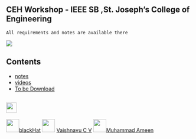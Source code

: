
## CEH Workshop - IEEE SB ,St. Joseph’s College of Engineering

```
All requirements and notes are available there
```
<a href=""><img src="https://user-images.githubusercontent.com/73097560/115834477-dbab4500-a447-11eb-908a-139a6edaec5c.gif"></a>
## Contents

* [notes](https://github.com/blackhatsacademy/sjcetpalai/tree/main/note)
* [videos](https://github.com/blackhatsacademy/sjcetpalai/tree/main/videos)
* [To be Download](https://github.com/blackhatsacademy/sjcetpalai/tree/main/download)

<a href="" /></a>
<summary><h2><img src="https://emojis.slackmojis.com/emojis/images/1471045839/793/computerrage.gif?1471045839" align="center"
                width="28" /> </h2></summary>
                  
                  
<a href="https://www.instagram.com/blackhat_academy"><img src="https://media.giphy.com/media/hvRJCLFzcasrR4ia7z/giphy.gif" width="35px"></h1></a>[blackHat](https://www.instagram.com/blackhat_academy/)
<a href="https://www.instagram.com/hack_with_vyshu/"><img src="https://media.giphy.com/media/hvRJCLFzcasrR4ia7z/giphy.gif" width="35px"></h1></a> [Vaishnavu C V](https://www.instagram.com/hack_with_vyshu/)
<a href="https://www.instagram.com/_a.m.e.e.n._/"><img src="https://media.giphy.com/media/hvRJCLFzcasrR4ia7z/giphy.gif" width="35px"></h1></a>[Muhammad Ameen](https://www.instagram.com/_a.m.e.e.n._/)
